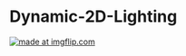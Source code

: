 # Dynamic-2D-Lighting
<a href="https://imgflip.com/gif/2vz8mp"><img src="https://i.imgflip.com/2vz8mp.gif" title="made at imgflip.com"/></a>
